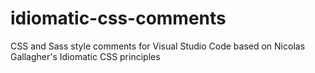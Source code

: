 # idiomatic-css-comments
CSS and Sass style comments for Visual Studio Code based on Nicolas Gallagher's Idiomatic CSS principles
